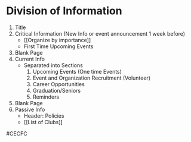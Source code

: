 # Division of Information
1. Title
2. Critical Information (New Info or event announcement 1 week before)
	-	[[Organize by importance]]
	-	First Time Upcoming Events
3.	Blank Page
4.  Current Info
	- Separated into Sections
		1. Upcoming Events (One time Events)
		2. Event and Organization Recruitment (Volunteer)
		3. Career Opportunities
		4. Graduation/Seniors
		5. Reminders
5.	Blank Page
6.	Passive Info 
	-	Header: Policies
	-	[[List of Clubs]]

#CECFC 